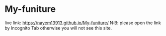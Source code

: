 # My-funiture
live link: https://nayem13913.github.io/My-funiture/
N:B: please open the link by Incognito Tab otherwise you will not see this site.
